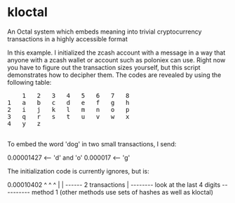 # kloctal
An Octal system which embeds meaning into trivial cryptocurrency transactions in a highly accessible format

In this example. I initialized the zcash account with a message in a way that anyone with a zcash wallet or account such as poloniex can use.  Right now you have to figure out the transaction sizes yourself, but this script demonstrates how to decipher them.  The 
codes are revealed by using the following table:

<pre>
	1	2	3	4	5	6	7	8
1	a	b	c	d	e	f	g	h
2	i	j	k	l	m	n	o	p
3	q	r	s	t	u	v	w	x
4	y	z						

</pre>
To embed the word 'dog' in two small transactions, I send:

0.00001427  <-- 'd' and 'o'
0.000017    <-- 'g'

The initialization code is currently ignores, but is:

0.00010402
     ^ ^ ^
     | | \------ 2 transactions
     | \-------- look at the last 4 digits
     \---------- method 1 (other methods use sets of hashes as well as kloctal) 
